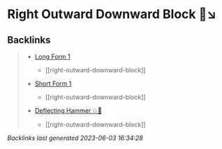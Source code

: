 # Right Outward Downward Block 🤛↘️

## Backlinks

> - [Long Form 1](..\forms\long-form-1.md)
>   - [[right-outward-downward-block]]
>    
> - [Short Form 1](..\forms\short-form-1.md)
>   - [[right-outward-downward-block]]
>    
> - [Deflecting Hammer 💥🔨](..\techniques\deflecting-hammer.md)
>   - [[right-outward-downward-block]]

_Backlinks last generated 2023-06-03 16:34:28_

